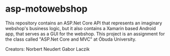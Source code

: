 # asp-motowebshop

This repository contains an ASP.Net Core API that represents an imaginary webshop's business logic, but it also contains a Xamarin based Android app, that serves as a GUI for the webshop. This project is an assignment for the class called "ASP.Net Core and MVC" at Óbuda University.

Creators:
Norbert Neudert
Gabor Laczik
